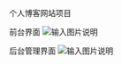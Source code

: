 个人博客网站项目

前台界面
![输入图片说明](https://gitee.com/uploads/images/2017/1022/204016_6128254d_1315221.png "屏幕截图.png")

后台管理界面
![输入图片说明](https://gitee.com/uploads/images/2017/1022/203920_f3b3ab31_1315221.png "屏幕截图.png")

